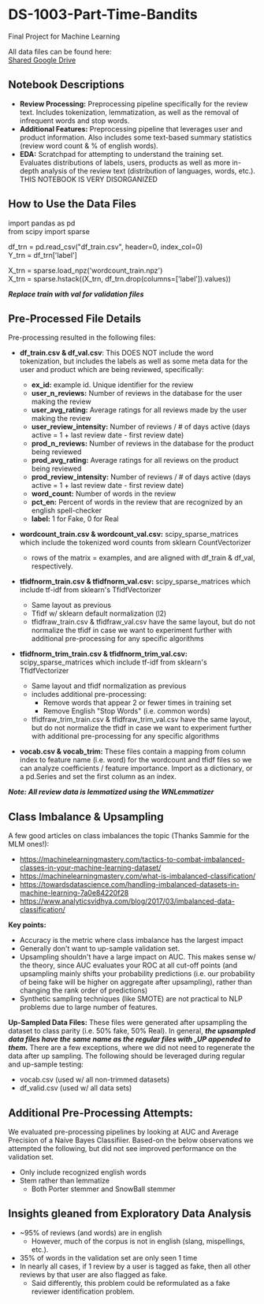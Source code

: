 # DS-1003-Part-Time-Bandits
Final Project for Machine Learning

All data files can be found here:<br/>
[Shared Google Drive](https://drive.google.com/open?id=13tMrg0ahN-JjCLgwm-hRKZfy_tKtD2AV)

## Notebook Descriptions
- **Review Processing:** Preprocessing pipeline specifically for the review text. Includes tokenization, lemmatization, as well as the removal of infrequent words and stop words.
- **Additional Features:** Preprocessing pipeline that leverages user and product information. Also includes some text-based summary statistics (review word count & % of english words).
- **EDA:** Scratchpad for attempting to understand the training set. Evaluates distributions of labels, users, products as well as more in-depth analysis of the review text (distribution of languages, words, etc.). THIS NOTEBOOK IS VERY DISORGANIZED

## How to Use the Data Files

  import pandas as pd<br/>
  from scipy import sparse

  df_trn = pd.read_csv("df_train.csv", header=0, index_col=0)<br/>
  Y_trn = df_trn['label']
  
  X_trn = sparse.load_npz('wordcount_train.npz')<br/>
  X_trn = sparse.hstack((X_trn, df_trn.drop(columns=['label']).values))
  
***Replace train with val for validation files***

## Pre-Processed File Details
Pre-processing resulted in the following files:

- **df_train.csv & df_val.csv**: This DOES NOT include the word tokenization, but includes the labels as well as some meta data for the user and product which are being reviewed, specifically:
  - **ex_id:** example id. Unique identifier for the review
  - **user_n_reviews:** Number of reviews in the database for the user making the review
  - **user_avg_rating:** Average ratings for all reviews made by the user making the review
  - **user_review_intensity:** Number of reviews / # of days active (days active = 1 + last review date - first review date)
  - **prod_n_reviews:** Number of reviews in the database for the product being reviewed
  - **prod_avg_rating:** Average ratings for all reviews on the product being reviewed
  - **prod_review_intensity:** Number of reviews / # of days active (days active = 1 + last review date - first review date)
  - **word_count:** Number of words in the review
  - **pct_en:** Percent of words in the review that are recognized by an english spell-checker
  - **label:** 1 for Fake, 0 for Real

- **wordcount_train.csv & wordcount_val.csv:** scipy_sparse_matrices which include the tokenized word counts from sklearn CountVectorizer
  - rows of the matrix = examples, and are aligned with df_train & df_val, respectively.

- **tfidfnorm_train.csv & tfidfnorm_val.csv:** scipy_sparse_matrices which include tf-idf from sklearn's TfidfVectorizer
  - Same layout as previous
  - Tfidf w/ sklearn default normalization (l2)
  - tfidfraw_train.csv & tfidfraw_val.csv have the same layout, but do not normalize the tfidf in case we want to experiment further    with additional pre-processing for any specific algorithms

- **tfidfnorm_trim_train.csv & tfidfnorm_trim_val.csv:** scipy_sparse_matrices which include tf-idf from sklearn's TfidfVectorizer
  - Same layout and tfidf normalization as previous
  - includes additional pre-processing:
    - Remove words that appear 2 or fewer times in training set
    - Remove English "Stop Words" (i.e. common words)
  - tfidfraw_trim_train.csv & tfidfraw_trim_val.csv have the same layout, but do not normalize the tfidf in case we want to experiment further with additional pre-processing for any specific algorithms

+ **vocab.csv & vocab_trim:** These files contain a mapping from column index to feature name (i.e. word) for the wordcount and tfidf files so we can analyze coefficients / feature importance.  Import as a dictionary, or a pd.Series and set the first column as an index. 

***Note: All review data is lemmatized using the WNLemmatizer***
## Class Imbalance & Upsampling
A few good articles on class imbalances the topic (Thanks Sammie for the MLM ones!):

+ https://machinelearningmastery.com/tactics-to-combat-imbalanced-classes-in-your-machine-learning-dataset/
+ https://machinelearningmastery.com/what-is-imbalanced-classification/
+ https://towardsdatascience.com/handling-imbalanced-datasets-in-machine-learning-7a0e84220f28
+ https://www.analyticsvidhya.com/blog/2017/03/imbalanced-data-classification/

**Key points:** 
+ Accuracy is the metric where class imbalance has the largest impact
+ Generally don't want to up-sample validation set.
+ Upsampling shouldn't have a large impact on AUC. This makes sense w/ the theory, since AUC evaluates your ROC at all cut-off points (and upsampling mainly shifts your probability predictions (i.e. our probability of being fake will be higher on aggregate after upsampling), rather than changing the rank order of predictions)
+ Synthetic sampling techniques (like SMOTE) are not practical to NLP problems due to large number of features. 

**Up-Sampled Data Files:**
These files were generated after upsampling the dataset to class parity (i.e. 50% fake, 50% Real). In general, ***the upsampled data files have the same name as the regular files with \_UP appended to them.*** There are a few exceptions, where we did not need to regenerate the data after up sampling. The following should be leveraged during regular and up-sample testing:
+ vocab.csv (used w/ all non-trimmed datasets)
+ df_valid.csv (used w/ all data sets)

## Additional Pre-Processing Attempts:
We evaluated pre-processing pipelines by looking at AUC and Average Precision of a Naive Bayes Classifiier. Based-on the below observations we attempted the following, but did not see improved performance on the validation set.

- Only include recognized english words
- Stem rather than lemmatize
  - Both Porter stemmer and SnowBall stemmer

## Insights gleaned from Exploratory Data Analysis
- ~95% of reviews (and words) are in english
  - However, much of the corpus is not in english (slang, mispellings, etc.).
- 35% of words in the validation set are only seen 1 time
- In nearly all cases, if 1 review by a user is tagged as fake, then all other reviews by that user are also flagged as fake.
  - Said differently, this problem could be reformulated as a fake reviewer identification problem.


